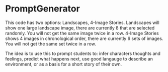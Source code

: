 # PromptGenerator

This code has two options: Landscapes, 4-Image Stories. 
Landscapes will show one large landscape image, there are currently 8 that are selected randomly. You will not get the same image twice in a row.
4-Image Stories shows 4 images in chronological order, there are currently 6 sets of images. You will not get the same set twice in a row.

The idea is to use this to prompt students to: infer characters thoughts and feelings, predict what happens next, use good langauge to describe an environment, or as a basis for a short story of their own.
